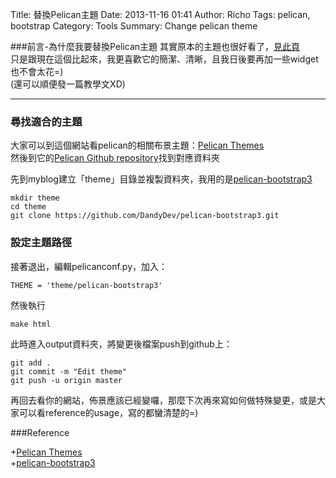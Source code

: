 Title: 替換Pelican主題
Date: 2013-11-16 01:41
Author: Richo
Tags: pelican, bootstrap
Category: Tools
Summary: Change pelican theme

###前言-為什麼我要替換Pelican主題
其實原本的主題也很好看了，[見此頁](https://github.com/getpelican/pelican-themes/tree/master/notmyidea-cms)  
只是跟現在這個比起來，我更喜歡它的簡潔、清晰，且我日後要再加一些widget也不會太花=)  
(還可以順便發一篇教學文XD)  

***

### 尋找適合的主題

大家可以到這個網站看pelican的相關布景主題：[Pelican Themes](http://pelicanthemes.com)  
然後到它的[Pelican Github repository](https://github.com/getpelican/pelican-themes)找到對應資料夾  

先到myblog建立「theme」目錄並複製資料夾，我用的是[pelican-bootstrap3](https://github.com/getpelican/pelican-themes/tree/master/pelican-bootstrap3)  

	mkdir theme  
	cd theme  
	git clone https://github.com/DandyDev/pelican-bootstrap3.git  

### 設定主題路徑

接著退出，編輯pelicanconf.py，加入：  

	THEME = 'theme/pelican-bootstrap3'  

然後執行  

	make html  

此時進入output資料夾，將變更後檔案push到github上：  

	git add .  
	git commit -m "Edit theme"  
	git push -u origin master  

再回去看你的網站，佈景應該已經變囉，那麼下次再來寫如何做特殊變更，或是大家可以看reference的usage，寫的都蠻清楚的=)  

###Reference

+[Pelican Themes](http://pelicanthemes.com)  
+[pelican-bootstrap3](https://github.com/getpelican/pelican-themes/tree/master/pelican-bootstrap3)  
